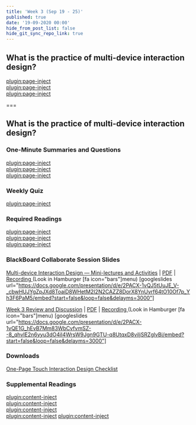 ```yaml
---
title: 'Week 3 (Sep 19 - 25)'
published: true
date: '19-09-2020 00:00'
hide_from_post_list: false
hide_git_sync_repo_link: true
---
```


## What is the practice of multi-device interaction design?

[plugin:page-inject](../../weekly-readings/week-03-1?template=partials/embedlycardlinkonly)  
[plugin:page-inject](../../weekly-readings/week-03-2?template=partials/embedlycardlinkonly)  
[plugin:page-inject](../../weekly-readings/week-03-3?template=partials/embedlycardlinkonly)  

===

## **What is the practice of multi-device interaction design?**

### One-Minute Summaries and Questions  
[plugin:page-inject](../../lms-assignments/one-minute-summaries/week-03-1)  
[plugin:page-inject](../../lms-assignments/one-minute-summaries/week-03-2)  
[plugin:page-inject](../../lms-assignments/one-minute-summaries/week-03-3)  

### Weekly Quiz
[plugin:page-inject](../../lms-assignments/weekly-review-quizzes/week-03)  

### Required Readings  
[plugin:page-inject](../../weekly-readings/week-03-1)  
[plugin:page-inject](../../weekly-readings/week-03-2)  
[plugin:page-inject](../../weekly-readings/week-03-3)  

### BlackBoard Collaborate Session Slides
[Multi-device Interaction Design — Mini-lectures and Activities](https://docs.google.com/presentation/d/e/2PACX-1vQJ5tUuJE_V-_cbwHUJYgZpJXd8ToaiD8WHetM2I2N2CAZZ8DorX8YnUvrf64tO10Of7p_Yh3F6PaM5/pub?start=false&loop=false&delayms=3000) | [PDF](https://canvas.sfu.ca/courses/56304/files/folder/Downloads/Slides%20PDFs/Mini-Lectures%20and%20Activities/Week-03) | [Recording ](https://canvas.sfu.ca/courses/56304/external_tools/3544) (Look in Hamburger [fa icon="bars"]menu)
[googleslides url="https://docs.google.com/presentation/d/e/2PACX-1vQJ5tUuJE_V-_cbwHUJYgZpJXd8ToaiD8WHetM2I2N2CAZZ8DorX8YnUvrf64tO10Of7p_Yh3F6PaM5/embed?start=false&loop=false&delayms=3000"]

[Week 3 Review and Discussion](https://docs.google.com/presentation/d/e/2PACX-1vQE1G_hEvB7Mm83WbCvfvmSZ--8_qhvIE2n6yyu3dO4iI4WrsW9Jgn9GTU-q8UtqxD8viljSRZglvBi/pub?start=false&loop=false&delayms=3000)  | [PDF](https://canvas.sfu.ca/courses/56304/files/folder/Downloads/Slides%20PDFs/Review%20and%20Discussion/Week-03) | [Recording ](https://canvas.sfu.ca/courses/56304/external_tools/3544) (Look in Hamburger [fa icon="bars"]menu)
[googleslides url="https://docs.google.com/presentation/d/e/2PACX-1vQE1G_hEvB7Mm83WbCvfvmSZ--8_qhvIE2n6yyu3dO4iI4WrsW9Jgn9GTU-q8UtqxD8viljSRZglvBi/embed?start=false&loop=false&delayms=3000"]

### Downloads
[One-Page Touch Interaction Design Checklist](https://canvas.sfu.ca/courses/56304/files/folder/Downloads/Touch%20Interaction%20Checklist)  

### Supplemental Readings  
[plugin:content-inject](../../ux-techniques-guide/what-is-the-practice-of-multidevice-interaction-design/designing-for-touch)  
[plugin:content-inject](../../ux-techniques-guide/what-is-the-practice-of-multidevice-interaction-design/interaction-design)  
[plugin:content-inject](../../ux-techniques-guide/what-is-the-practice-of-multidevice-interaction-design/mobile-and-multidevice-web-design)  
[plugin:content-inject](../../ux-techniques-guide/what-is-the-practice-of-multidevice-interaction-design/problem-statements)
[plugin:content-inject](../../ux-techniques-guide/how-to-bridge-the-gap-between-the-problem-space-and-design-space/conceptual-models)  
